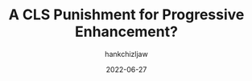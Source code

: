---
author: hankchizljaw
date: 2022-06-27
permalink: false
tags:
  - performance
  - web-vitals
  - progressive-enhancement
target_url: https://piccalil.li/blog/a-cls-punishment-for-progressive-enhancement/
title: A CLS Punishment for Progressive Enhancement?
---